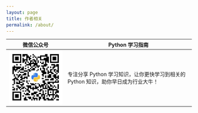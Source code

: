 ```yaml
---
layout: page
title: 作者相关
permalink: /about/
---
```


| 微信公众号                      | Python 学习指南                                              |
| ------------------------------- | ------------------------------------------------------------ |
| ![HCPython](./img/HCPython.jpg) | 专注分享 Python 学习知识，让你更快学习到相关的 Python 知识，助你早日成为行业大牛！ |





